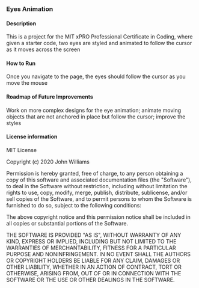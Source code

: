 ### Eyes Animation

#### Description

This is a project for the MIT xPRO Professional Certificate in Coding, where given a starter code, two eyes are styled and animated to follow the cursor as it moves across the screen



#### How to Run

Once you navigate to the page, the eyes should follow the cursor as you move the mouse


#### Roadmap of Future Improvements

Work on more complex designs for the eye animation; animate moving objects that are not anchored in place but follow the cursor; improve the styles

#### License information

MIT License

Copyright (c) 2020 John Williams

Permission is hereby granted, free of charge, to any person obtaining a copy of this software and associated documentation files (the "Software"), to deal in the Software without restriction, including without limitation the rights to use, copy, modify, merge, publish, distribute, sublicense, and/or sell copies of the Software, and to permit persons to whom the Software is furnished to do so, subject to the following conditions:

The above copyright notice and this permission notice shall be included in all copies or substantial portions of the Software.

THE SOFTWARE IS PROVIDED "AS IS", WITHOUT WARRANTY OF ANY KIND, EXPRESS OR IMPLIED, INCLUDING BUT NOT LIMITED TO THE WARRANTIES OF MERCHANTABILITY, FITNESS FOR A PARTICULAR PURPOSE AND NONINFRINGEMENT. IN NO EVENT SHALL THE AUTHORS OR COPYRIGHT HOLDERS BE LIABLE FOR ANY CLAIM, DAMAGES OR OTHER LIABILITY, WHETHER IN AN ACTION OF CONTRACT, TORT OR OTHERWISE, ARISING FROM, OUT OF OR IN CONNECTION WITH THE SOFTWARE OR THE USE OR OTHER DEALINGS IN THE SOFTWARE.
